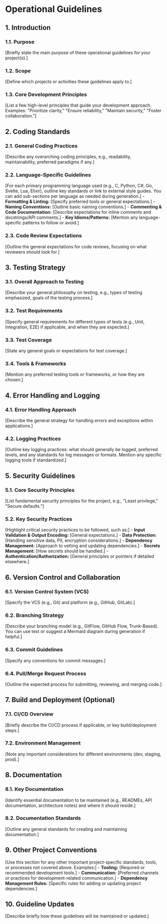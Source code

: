 # Operational Guidelines

## 1. Introduction

### 1.1. Purpose
[Briefly state the main purpose of these operational guidelines for your project(s).]

### 1.2. Scope
[Define which projects or activities these guidelines apply to.]

### 1.3. Core Development Principles
[List a few high-level principles that guide your development approach. Examples: "Prioritize clarity," "Ensure reliability," "Maintain security," "Foster collaboration."]

## 2. Coding Standards

### 2.1. General Coding Practices
[Describe any overarching coding principles, e.g., readability, maintainability, preferred paradigms if any.]

### 2.2. Language-Specific Guidelines
[For each primary programming language used (e.g., C, Python, C#, Go, Svelte, Lua, Elixir), outline key standards or link to external style guides. You can add sub-sections per language as needed during generation.]
    - **Formatting & Linting:** [Specify preferred tools or general expectations.]
    - **Naming Conventions:** [Outline basic naming conventions.]
    - **Commenting & Code Documentation:** [Describe expectations for inline comments and docstrings/API comments.]
    - **Key Idioms/Patterns:** [Mention any language-specific patterns to follow or avoid.]

### 2.3. Code Review Expectations
[Outline the general expectations for code reviews, focusing on what reviewers should look for.]

## 3. Testing Strategy

### 3.1. Overall Approach to Testing
[Describe your general philosophy on testing, e.g., types of testing emphasized, goals of the testing process.]

### 3.2. Test Requirements
[Specify general requirements for different types of tests (e.g., Unit, Integration, E2E) if applicable, and when they are expected.]

### 3.3. Test Coverage
[State any general goals or expectations for test coverage.]

### 3.4. Tools & Frameworks
[Mention any preferred testing tools or frameworks, or how they are chosen.]

## 4. Error Handling and Logging

### 4.1. Error Handling Approach
[Describe the general strategy for handling errors and exceptions within applications.]

### 4.2. Logging Practices
[Outline key logging practices: what should generally be logged, preferred levels, and any standards for log messages or formats. Mention any specific logging tools if standardized.]

## 5. Security Guidelines

### 5.1. Core Security Principles
[List fundamental security principles for the project, e.g., "Least privilege," "Secure defaults."]

### 5.2. Key Security Practices
[Highlight critical security practices to be followed, such as:]
    - **Input Validation & Output Encoding:** [General expectations.]
    - **Data Protection:** [Handling sensitive data, PII, encryption considerations.]
    - **Dependency Management:** [Approach to vetting and updating dependencies.]
    - **Secrets Management:** [How secrets should be handled.]
    - **Authentication/Authorization:** [General principles or pointers if detailed elsewhere.]

## 6. Version Control and Collaboration

### 6.1. Version Control System (VCS)
[Specify the VCS (e.g., Git) and platform (e.g., GitHub, GitLab).]

### 6.2. Branching Strategy
[Describe your branching model (e.g., GitFlow, GitHub Flow, Trunk-Based). You can use text or suggest a Mermaid diagram during generation if helpful.]
   ### 6.3. Commit Guidelines
[Specify any conventions for commit messages.]

### 6.4. Pull/Merge Request Process
[Outline the expected process for submitting, reviewing, and merging code.]

## 7. Build and Deployment (Optional)

### 7.1. CI/CD Overview
[Briefly describe the CI/CD process if applicable, or key build/deployment steps.]

### 7.2. Environment Management
[Note any important considerations for different environments (dev, staging, prod).]

## 8. Documentation

### 8.1. Key Documentation
[Identify essential documentation to be maintained (e.g., READMEs, API documentation, architecture notes) and where it should reside.]

### 8.2. Documentation Standards
[Outline any general standards for creating and maintaining documentation.]

## 9. Other Project Conventions

[Use this section for any other important project-specific standards, tools, or processes not covered above. Examples:]
    - **Tooling:** [Required or recommended development tools.]
    - **Communication:** [Preferred channels or practices for development-related communication.]
    - **Dependency Management Rules:** [Specific rules for adding or updating project dependencies.]

## 10. Guideline Updates

[Describe briefly how these guidelines will be maintained or updated.]

